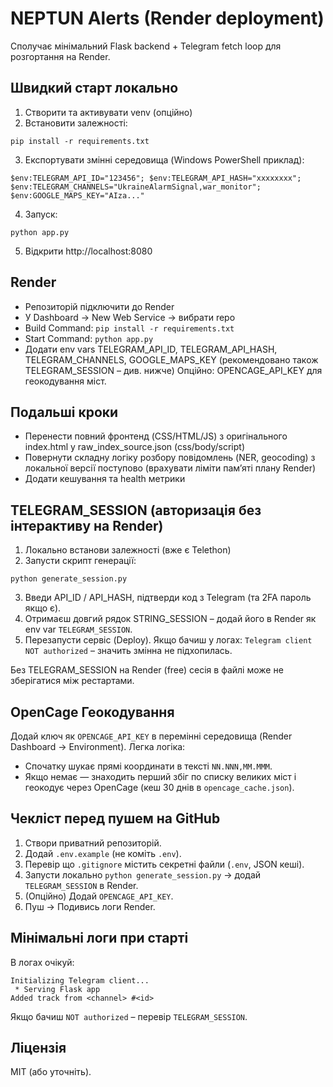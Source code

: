 # NEPTUN Alerts (Render deployment)

Сполучає мінімальний Flask backend + Telegram fetch loop для розгортання на Render.

## Швидкий старт локально

1. Створити та активувати venv (опційно)
2. Встановити залежності:
```
pip install -r requirements.txt
```
3. Експортувати змінні середовища (Windows PowerShell приклад):
```
$env:TELEGRAM_API_ID="123456"; $env:TELEGRAM_API_HASH="xxxxxxxx"; $env:TELEGRAM_CHANNELS="UkraineAlarmSignal,war_monitor"; $env:GOOGLE_MAPS_KEY="AIza..."
```
4. Запуск:
```
python app.py
```
5. Відкрити http://localhost:8080

## Render

- Репозиторій підключити до Render
- У Dashboard -> New Web Service -> вибрати repo
- Build Command: `pip install -r requirements.txt`
- Start Command: `python app.py`
- Додати env vars TELEGRAM_API_ID, TELEGRAM_API_HASH, TELEGRAM_CHANNELS, GOOGLE_MAPS_KEY
	(рекомендовано також TELEGRAM_SESSION – див. нижче)
	Опційно: OPENCAGE_API_KEY для геокодування міст.

## Подальші кроки
- Перенести повний фронтенд (CSS/HTML/JS) з оригінального index.html у raw_index_source.json (css/body/script)
- Повернути складну логіку розбору повідомлень (NER, geocoding) з локальної версії поступово (врахувати ліміти памʼяті плану Render)
- Додати кешування та health метрики

## TELEGRAM_SESSION (авторизація без інтерактиву на Render)

1. Локально встанови залежності (вже є Telethon)
2. Запусти скрипт генерації:
```
python generate_session.py
```
3. Введи API_ID / API_HASH, підтверди код з Telegram (та 2FA пароль якщо є).
4. Отримаєш довгий рядок STRING_SESSION – додай його в Render як env var `TELEGRAM_SESSION`.
5. Перезапусти сервіс (Deploy). Якщо бачиш у логах: `Telegram client NOT authorized` – значить змінна не підхопилась.

Без TELEGRAM_SESSION на Render (free) сесія в файлі може не зберігатися між рестартами.

## OpenCage Геокодування

Додай ключ як `OPENCAGE_API_KEY` в перемінні середовища (Render Dashboard → Environment).
Легка логіка:
- Спочатку шукає прямі координати в тексті `NN.NNN,MM.MMM`.
- Якщо немає — знаходить перший збіг по списку великих міст і геокодує через OpenCage (кеш 30 днів в `opencage_cache.json`).

## Чекліст перед пушем на GitHub

1. Створи приватний репозиторій.
2. Додай `.env.example` (не коміть `.env`).
3. Перевір що `.gitignore` містить секретні файли (`.env`, JSON кеші).
4. Запусти локально `python generate_session.py` → додай `TELEGRAM_SESSION` в Render.
5. (Опційно) Додай `OPENCAGE_API_KEY`.
6. Пуш → Подивись логи Render.

## Мінімальні логи при старті
В логах очікуй:
```
Initializing Telegram client...
 * Serving Flask app
Added track from <channel> #<id>
```
Якщо бачиш `NOT authorized` – перевір `TELEGRAM_SESSION`.

## Ліцензія
MIT (або уточніть).
